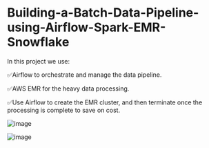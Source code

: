 # Building-a-Batch-Data-Pipeline-using-Airflow-Spark-EMR-Snowflake

In this project we use:

✅Airflow to orchestrate and manage the data pipeline.

✅AWS EMR for the heavy data processing.

✅Use Airflow to create the EMR cluster, and then terminate once the processing is complete to save on cost.

![image](https://github.com/user-attachments/assets/149c1d2e-fc7f-4003-8b51-3369226a4503)

![image](https://github.com/user-attachments/assets/5666547b-0ea5-406e-9cf4-3ffc5b04f25c)


